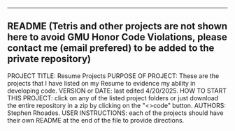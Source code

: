 -----
README (Tetris and other projects are not shown here to avoid GMU Honor Code Violations, please contact me (email prefered) to be added to the private repository)
-----
PROJECT TITLE: Resume Projects
PURPOSE OF PROJECT: These are the projects that I have listed on my Resume to evidence my ability in developing code.
VERSION or DATE: last edited 4/20/2025.
HOW TO START THIS PROJECT: click on any of the listed project folders or just download the entire repository in a zip by clicking on the "<>code" button.
AUTHORS: Stephen Rhoades.
USER INSTRUCTIONS: each of the projects should have their own README at the end of the file to provide directions.

